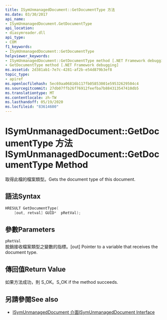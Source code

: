 ```yaml
---
title: ISymUnmanagedDocument::GetDocumentType 方法
ms.date: 03/30/2017
api_name:
- ISymUnmanagedDocument.GetDocumentType
api_location:
- diasymreader.dll
api_type:
- COM
f1_keywords:
- ISymUnmanagedDocument::GetDocumentType
helpviewer_keywords:
- ISymUnmanagedDocument::GetDocumentType method [.NET Framework debugging]
- GetDocumentType method [.NET Framework debugging]
ms.assetid: 2d381ab1-7e7c-4281-af2b-e54d879b3ef8
topic_type:
- apiref
ms.openlocfilehash: 5ec69aa06816b117fb05853001e59532629504c4
ms.sourcegitcommit: 27db07ffb26f76912feefba7b884313547410db5
ms.translationtype: MT
ms.contentlocale: zh-TW
ms.lasthandoff: 05/19/2020
ms.locfileid: "83614600"
---
```

# <a name="isymunmanageddocumentgetdocumenttype-method"></a><span data-ttu-id="f7705-102">ISymUnmanagedDocument::GetDocumentType 方法</span><span class="sxs-lookup"><span data-stu-id="f7705-102">ISymUnmanagedDocument::GetDocumentType Method</span></span>
<span data-ttu-id="f7705-103">取得此檔的檔案類型。</span><span class="sxs-lookup"><span data-stu-id="f7705-103">Gets the document type of this document.</span></span>  
  
## <a name="syntax"></a><span data-ttu-id="f7705-104">語法</span><span class="sxs-lookup"><span data-stu-id="f7705-104">Syntax</span></span>  
  
```cpp  
HRESULT GetDocumentType(  
    [out, retval] GUID*  pRetVal);  
```  
  
## <a name="parameters"></a><span data-ttu-id="f7705-105">參數</span><span class="sxs-lookup"><span data-stu-id="f7705-105">Parameters</span></span>  
 `pRetVal`  
 <span data-ttu-id="f7705-106">脫銷接收檔案類型之變數的指標。</span><span class="sxs-lookup"><span data-stu-id="f7705-106">[out] Pointer to a variable that receives the document type.</span></span>  
  
## <a name="return-value"></a><span data-ttu-id="f7705-107">傳回值</span><span class="sxs-lookup"><span data-stu-id="f7705-107">Return Value</span></span>  
 <span data-ttu-id="f7705-108">如果方法成功，則 S_OK。</span><span class="sxs-lookup"><span data-stu-id="f7705-108">S_OK if the method succeeds.</span></span>  
  
## <a name="see-also"></a><span data-ttu-id="f7705-109">另請參閱</span><span class="sxs-lookup"><span data-stu-id="f7705-109">See also</span></span>

- [<span data-ttu-id="f7705-110">ISymUnmanagedDocument 介面</span><span class="sxs-lookup"><span data-stu-id="f7705-110">ISymUnmanagedDocument Interface</span></span>](isymunmanageddocument-interface.md)
